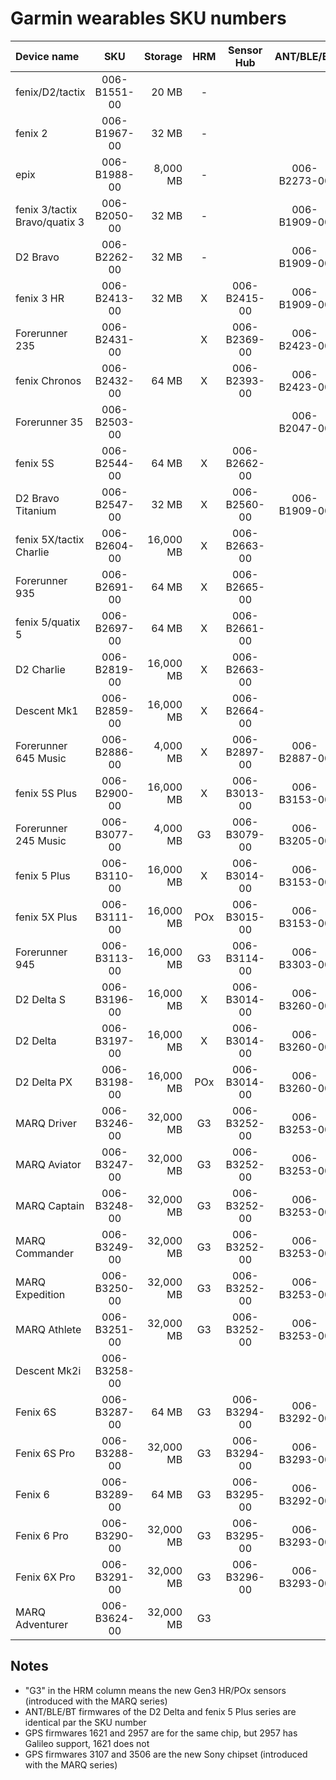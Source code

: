 Garmin wearables SKU numbers
============================

| Device name                   |      SKU     |  Storage  | HRM |  Sensor Hub  |  ANT/BLE/BT  |     GPS      |     WiFi     |   NFC (HWM)  |   Display    |
| :---------------------------- | :----------: | --------: | :-: | :----------: | :----------: | :----------: | :----------: | :----------: | :----------: |
| fenix/D2/tactix               | 006-B1551-00 |     20 MB |  -  |              |              | 006-B1484-00 |              |              | 006-B1552-00 |
| fenix 2                       | 006-B1967-00 |     32 MB |  -  |              |              | 006-B1484-00 |              |              | 006-B1968-00 |
| epix                          | 006-B1988-00 |  8,000 MB |  -  |              | 006-B2273-00 | 006-B1619-00 |              |              | 006-B1987-00 |
| fenix 3/tactix Bravo/quatix 3 | 006-B2050-00 |     32 MB |  -  |              | 006-B1909-00 | 006-B1620-00 | 006-B2108-00 |              | 006-B2051-00 |
| D2 Bravo                      | 006-B2262-00 |     32 MB |  -  |              | 006-B1909-00 | 006-B1620-00 | 006-B2108-00 |              | 006-B2051-00 |
| fenix 3 HR                    | 006-B2413-00 |     32 MB |  X  | 006-B2415-00 | 006-B1909-00 | 006-B1620-00 | 006-B2196-01 |              | 006-B2414-00 |
| Forerunner 235                | 006-B2431-00 |           |  X  | 006-B2369-00 | 006-B2423-00 | 006-B1619-00 |              | 006-B2653-00 | 006-B2159-00 |
| fenix Chronos                 | 006-B2432-00 |     64 MB |  X  | 006-B2393-00 | 006-B2423-00 | 006-B2957-00 |              |              | 006-B2392-00 |
| Forerunner 35                 | 006-B2503-00 |           |     |              | 006-B2047-00 | 006-B1689-00 |              |              |              |
| fenix 5S                      | 006-B2544-00 |     64 MB |  X  | 006-B2662-00 |              | 006-B2957-00 | 006-B2196-01 |              |              |
| D2 Bravo Titanium             | 006-B2547-00 |     32 MB |  X  | 006-B2560-00 | 006-B1909-00 | 006-B1620-00 | 006-B2196-01 |              | 006-B2414-00 |
| fenix 5X/tactix Charlie       | 006-B2604-00 | 16,000 MB |  X  | 006-B2663-00 |              | 006-B2957-00 | 006-B2196-01 |              | 006-B2605-00 |
| Forerunner 935                | 006-B2691-00 |     64 MB |  X  | 006-B2665-00 |              | 006-B2957-00 | 006-B2196-01 |              |              |
| fenix 5/quatix 5              | 006-B2697-00 |     64 MB |  X  | 006-B2661-00 |              | 006-B2957-00 | 006-B2196-01 |              |              |
| D2 Charlie                    | 006-B2819-00 | 16,000 MB |  X  | 006-B2663-00 |              | 006-B2957-00 | 006-B2196-01 |              | 006-B2820-00 |
| Descent Mk1                   | 006-B2859-00 | 16,000 MB |  X  | 006-B2664-00 |              | 006-B1621-00 | 006-B2196-01 |              | 006-B2869-00 |
| Forerunner 645 Music          | 006-B2886-00 |  4,000 MB |  X  | 006-B2897-00 | 006-B2887-00 | 006-B1621-00 | 006-B2196-02 | 006-B2822-01 |              |
| fenix 5S Plus                 | 006-B2900-00 | 16,000 MB |  X  | 006-B3013-00 | 006-B3153-00 | 006-B2957-00 | 006-B2196-02 | 006-B2822-01 |              |
| Forerunner 245 Music          | 006-B3077-00 |  4,000 MB |  G3 | 006-B3079-00 | 006-B3205-00 | 006-B1621-00 | 006-B2196-03 |              |              |
| fenix 5 Plus                  | 006-B3110-00 | 16,000 MB |  X  | 006-B3014-00 | 006-B3153-00 | 006-B2957-00 | 006-B2196-02 | 006-B2822-01 |              |
| fenix 5X Plus                 | 006-B3111-00 | 16,000 MB | POx | 006-B3015-00 | 006-B3153-00 | 006-B2957-00 | 006-B2196-02 | 006-B2822-01 |              |
| Forerunner 945                | 006-B3113-00 | 16,000 MB |  G3 | 006-B3114-00 | 006-B3303-00 | 006-B3107-00 |              |              |              |
| D2 Delta S                    | 006-B3196-00 | 16,000 MB |  X  | 006-B3014-00 | 006-B3260-00 | 006-B2957-00 | 006-B2196-02 | 006-B2822-01 |              |
| D2 Delta                      | 006-B3197-00 | 16,000 MB |  X  | 006-B3014-00 | 006-B3260-00 | 006-B2957-00 | 006-B2196-02 | 006-B2822-01 |              |
| D2 Delta PX                   | 006-B3198-00 | 16,000 MB | POx | 006-B3014-00 | 006-B3260-00 | 006-B2957-00 | 006-B2196-02 | 006-B2822-01 |              |
| MARQ Driver                   | 006-B3246-00 | 32,000 MB |  G3 | 006-B3252-00 | 006-B3253-00 | 006-B3107-00 |              |              |              |
| MARQ Aviator                  | 006-B3247-00 | 32,000 MB |  G3 | 006-B3252-00 | 006-B3253-00 | 006-B3107-00 |              |              |              |
| MARQ Captain                  | 006-B3248-00 | 32,000 MB |  G3 | 006-B3252-00 | 006-B3253-00 | 006-B3107-00 |              |              |              |
| MARQ Commander                | 006-B3249-00 | 32,000 MB |  G3 | 006-B3252-00 | 006-B3253-00 | 006-B3107-00 |              |              |              |
| MARQ Expedition               | 006-B3250-00 | 32,000 MB |  G3 | 006-B3252-00 | 006-B3253-00 | 006-B3107-00 |              |              |              |
| MARQ Athlete                  | 006-B3251-00 | 32,000 MB |  G3 | 006-B3252-00 | 006-B3253-00 | 006-B3107-00 |              |              |              |
| Descent Mk2i                  | 006-B3258-00 |           |     |              |              |              |              |              |              |
| Fenix 6S                      | 006-B3287-00 |     64 MB |  G3 | 006-B3294-00 | 006-B3292-00 |              |              |              |              |
| Fenix 6S Pro                  | 006-B3288-00 | 32,000 MB |  G3 | 006-B3294-00 | 006-B3293-00 |              |              |              |              |
| Fenix 6                       | 006-B3289-00 |     64 MB |  G3 | 006-B3295-00 | 006-B3292-00 |              |              |              |              |
| Fenix 6 Pro                   | 006-B3290-00 | 32,000 MB |  G3 | 006-B3295-00 | 006-B3293-00 |              |              |              |              |
| Fenix 6X Pro                  | 006-B3291-00 | 32,000 MB |  G3 | 006-B3296-00 | 006-B3293-00 |              |              |              |              |
| MARQ Adventurer               | 006-B3624-00 | 32,000 MB |  G3 |              |              |              |              |              |              |



Notes
-----

* "G3" in the HRM column means the new Gen3 HR/POx sensors (introduced with the MARQ series)
* ANT/BLE/BT firmwares of the D2 Delta and fenix 5 Plus series are identical par the SKU number
* GPS firmwares 1621 and 2957 are for the same chip, but 2957 has Galileo support, 1621 does not
* GPS firmwares 3107 and 3506 are the new Sony chipset (introduced with the MARQ series)
